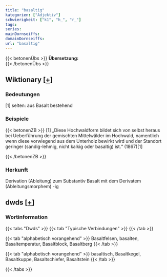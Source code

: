 ```yaml
---
title: "basaltig"
kategorien: ["Adjektiv"]
schwierigkeit: ["k1", "h_", "r_"]
tags:
series:
mainDornseiffs:
domainDornseiffs:
url: "basaltig"
---
```


{{< betonenÜbs >}}
**Übersetzung:**  
{{< /betonenÜbs >}}

## Wiktionary [[+](https://de.wiktionary.org/wiki/basaltig)]

### Bedeutungen
[1] selten: aus Basalt bestehend  

### Beispiele
{{< betonenZB >}}
[1] „Diese Hochwaldform bildet sich von selbst heraus bei Ueberführung der gemischten Mittelwälder im Hochwald, namentlich wenn diese vorwiegend aus dem Unterholz bewirkt wird und der Standort geringer (sandig-lehmig, nicht kalkig oder basaltig) ist.“ (1867)[1]  

{{< /betonenZB >}}
### Herkunft
Derivation (Ableitung) zum Substantiv Basalt mit dem Derivatem (Ableitungsmorphem) -ig  



## dwds [[+](https://www.dwds.de/wb/basaltig)]

### Wortinformation
{{< tabs "Dwds" >}}
{{< tab "Typische Verbindungen" >}}
{{< /tab >}}

{{< tab "alphabetisch vorangehend" >}}
Basaltfelsen, basalten, Basaltemperatur, Basaltblock, Basaltberg
{{< /tab >}}

{{< tab "alphabetisch vorangehend" >}}
basaltisch, Basaltkegel, Basaltkuppe, Basaltschiefer, Basaltstein
{{< /tab >}}

{{< /tabs >}}

